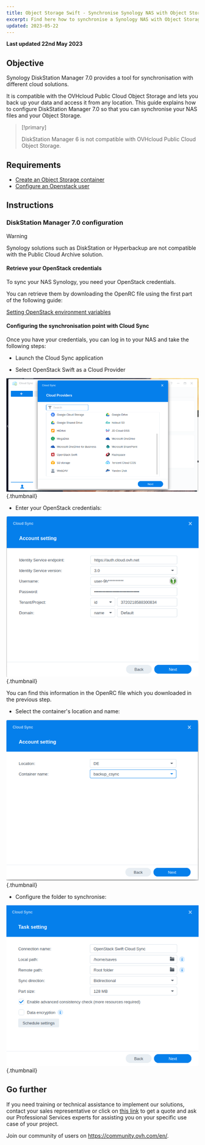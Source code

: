 ```yaml
---
title: Object Storage Swift - Synchronise Synology NAS with Object Storage
excerpt: Find here how to synchronise a Synology NAS with Object Storage
updated: 2023-05-22
---
```


**Last updated 22nd May 2023**

## Objective

Synology DiskStation Manager 7.0 provides a tool for synchronisation with different cloud solutions.

It is compatible with the OVHcloud Public Cloud Object Storage and lets you back up your data and access it from any location. This guide explains how to configure DiskStation Manager 7.0 so that you can synchronise your NAS files and your Object Storage.

> [!primary]
>
> DiskStation Manager 6 is not compatible with OVHcloud Public Cloud Object Storage.
>

## Requirements

- [Create an Object Storage container](/pages/cloud/storage/object_storage/pcs_create_container)
- [Configure an Openstack user](/pages/platform/public-cloud/create_and_delete_a_user#creating-an-openstack-user)

## Instructions

### DiskStation Manager 7.0 configuration

> [!warning]
> 
> Synology solutions such as DiskStation or Hyperbackup are not compatible with the Public Cloud Archive solution.
>

#### Retrieve your OpenStack credentials

To sync your NAS Synology, you need your OpenStack credentials.

You can retrieve them by downloading the OpenRC file using the first part of the following guide:

[Setting OpenStack environment variables](/pages/platform/public-cloud/loading_openstack_environment_variables#step-1-retrieve-the-variables)

#### Configuring the synchronisation point with Cloud Sync

Once you have your credentials, you can log in to your NAS and take the following steps:

- Launch the Cloud Sync application

- Select OpenStack Swift as a Cloud Provider

![public-cloud](images/DSM7_1.png){.thumbnail}

- Enter your OpenStack credentials:

![public-cloud](images/DSM7_2.png){.thumbnail}

You can find this information in the OpenRC file which you downloaded in the previous step.

- Select the container's location and name:

![public-cloud](images/DSM7_3.png){.thumbnail}

- Configure the folder to synchronise:

![public-cloud](images/DSM7_4.png){.thumbnail}

## Go further

If you need training or technical assistance to implement our solutions, contact your sales representative or click on [this link](https://www.ovhcloud.com/en-ca/professional-services/) to get a quote and ask our Professional Services experts for assisting you on your specific use case of your project.

Join our community of users on <https://community.ovh.com/en/>.
